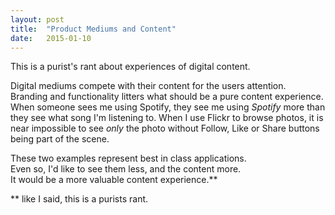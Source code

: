 ```yaml
---
layout: post
title:  "Product Mediums and Content"
date:   2015-01-10
---
```


This is a purist's rant about experiences of digital content.


Digital mediums compete with their content for the users attention.  
Branding and functionality litters what should be a pure content experience.
When someone sees me using Spotify, they see me using _Spotify_ more than they see what song I'm listening to. When I use Flickr to browse photos, it is near impossible to see _only_ the photo without Follow, Like or Share buttons being part of the scene.

These two examples represent best in class applications.  
Even so, I'd like to see them less, and the content more.  
It would be a more valuable content experience.**


** like I said, this is a purists rant.
